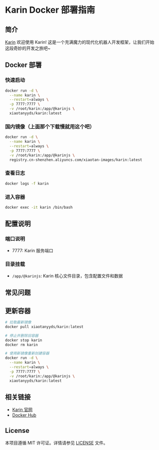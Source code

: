 # Karin Docker 部署指南

## 简介

[Karin](https://karin.fun/) 欢迎使用 Karin! 这是一个充满魔力的现代化机器人开发框架，让我们开始这段奇妙的开发之旅吧~

## Docker 部署

### 快速启动

```bash
docker run -d \
  --name karin \
  --restart=always \
  -p 7777:7777 \
  -v /root/karin:/app/@karinjs \
  xiaotanyyds/karin:latest
```

### 国内镜像（上面那个下载慢就用这个吧）

```bash
docker run -d \
  --name karin \
  --restart=always \
  -p 7777:7777 \
  -v /root/karin:/app/@karinjs \
  registry.cn-shenzhen.aliyuncs.com/xiaotan-images/karin:latest
```

### 查看日志

```bash
docker logs -f karin
```

### 进入容器

```bash
docker exec -it karin /bin/bash
```

## 配置说明

### 端口说明

- 7777: Karin 服务端口

### 目录挂载

- `/app/@karinjs`: Karin 核心文件目录，包含配置文件和数据

## 常见问题

## 更新容器

```bash
# 拉取最新镜像
docker pull xiaotanyyds/karin:latest

# 停止并删除旧容器
docker stop karin
docker rm karin

# 使用新镜像重新创建容器
docker run -d \
  --name karin \
  --restart=always \
  -p 7777:7777 \
  -v /root/karin:/app/@karinjs \
  xiaotanyyds/karin:latest
```

## 相关链接

- [Karin 官网](https://karin.fun/)
- [Docker Hub](https://hub.docker.com/r/xiaotanyyds/karin)

## License

本项目遵循 MIT 许可证。详情请参见 [LICENSE](LICENSE) 文件。
